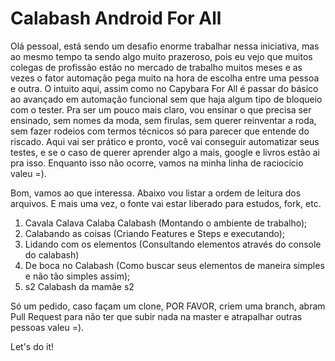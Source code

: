 # Calabash Android For All

Olá pessoal, está sendo um desafio enorme trabalhar nessa iniciativa, mas ao mesmo tempo ta sendo algo muito prazeroso, pois eu vejo que muitos colegas de profissão estão no mercado de trabalho muitos meses e as vezes o fator automação pega muito na hora de escolha entre uma pessoa e outra. O intuito aqui, assim como no Capybara For All é passar do básico ao avançado em automação funcional sem que haja algum tipo de bloqueio com o tester. Pra ser um pouco mais claro, vou ensinar o que precisa ser ensinado, sem nomes da moda, sem firulas, sem querer reinventar a roda, sem fazer rodeios com termos técnicos só para parecer que entende do riscado. Aqui vai ser prático e pronto, você vai conseguir automatizar seus testes, e se o caso de querer aprender algo a mais, google e livros estão ai pra isso. Enquanto isso não ocorre, vamos na minha linha de raciocício valeu =).

Bom, vamos ao que interessa. Abaixo vou listar a ordem de leitura dos arquivos. E mais uma vez, o fonte vai estar liberado para estudos, fork, etc.

1. Cavala Calava Calaba Calabash (Montando o ambiente de trabalho);
2. Calabando as coisas (Criando Features e Steps e executando);
3. Lidando com os elementos (Consultando elementos através do console do calabash) 
4. De boca no Calabash (Como buscar seus elementos de maneira simples e não tão simples assim);
5. s2 Calabash da mamãe s2

Só um pedido, caso façam um clone, POR FAVOR, criem uma branch, abram Pull Request para não ter que subir nada na master e atrapalhar outras pessoas valeu =).


Let's do it!
